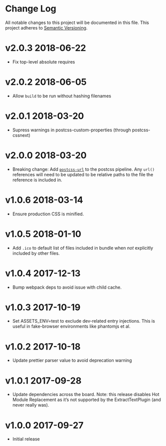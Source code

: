 # Change Log

All notable changes to this project will be documented in this file.
This project adheres to [Semantic Versioning](http://semver.org/).

# v2.0.3 2018-06-22

* Fix top-level absolute requires

# v2.0.2 2018-06-05

* Allow `build` to be run without hashing filenames

# v2.0.1 2018-03-20

* Supress warnings in postcss-custom-properties (through postcss-cssnext)

# v2.0.0 2018-03-20

* Breaking change: Add [`postcss-url`](https://github.com/postcss/postcss-url) to the postcss pipeline. Any `url()` references will need to be updated to be relative paths to the file the reference is included in.

# v1.0.6 2018-03-14

* Ensure production CSS is minified.

# v1.0.5 2018-01-10

* Add `.ico` to default list of files included in bundle when *not* explicitly included by other files.

# v1.0.4 2017-12-13

* Bump webpack deps to avoid issue with child cache.

# v1.0.3 2017-10-19

* Set ASSETS_ENV=test to exclude dev-related entry injections. This is useful in fake-browser environments like phantomjs et al.

# v1.0.2 2017-10-18

* Update prettier parser value to avoid deprecation warning

# v1.0.1 2017-09-28

* Update dependencies across the board. Note: this release disables Hot Module Replacement as it’s not supported by the ExtractTextPlugin (and never really was).

# v1.0.0 2017-09-27

* Initial release